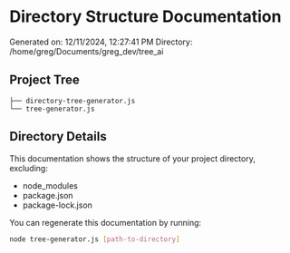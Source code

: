 # Directory Structure Documentation
Generated on: 12/11/2024, 12:27:41 PM
Directory: /home/greg/Documents/greg_dev/tree_ai

## Project Tree
```
├── directory-tree-generator.js
└── tree-generator.js

```

## Directory Details

This documentation shows the structure of your project directory, excluding:
- node_modules
- package.json
- package-lock.json

You can regenerate this documentation by running:
```bash
node tree-generator.js [path-to-directory]
```
